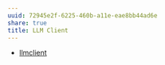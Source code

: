 ```yaml
---
uuid: 72945e2f-6225-460b-a11e-eae8bb44ad6e
share: true
title: LLM Client
---
```

* [llmclient](https://dosco.github.io/llm-client/index.html)